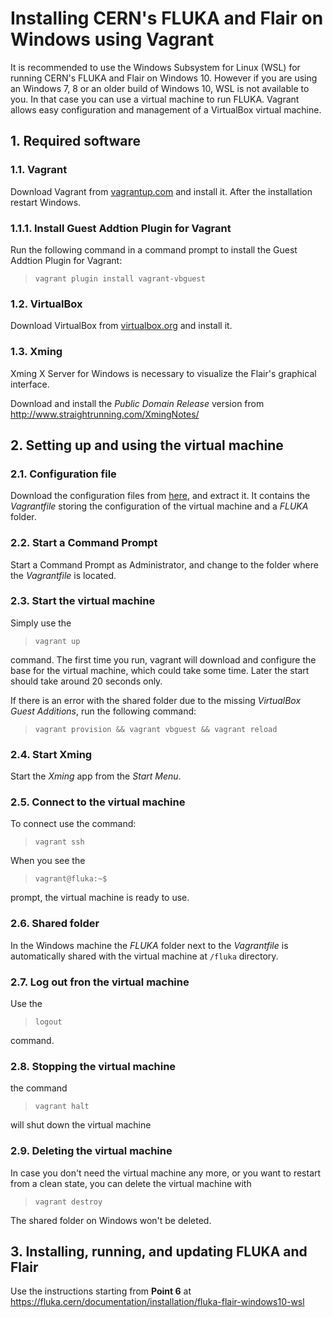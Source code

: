 # Installing CERN's FLUKA and Flair on Windows using Vagrant

It is recommended to use the Windows Subsystem for Linux (WSL) for running CERN's FLUKA and Flair on Windows 10.
However if you are using an Windows 7, 8 or an older build of Windows 10, WSL is not available to you.
In that case you can use a virtual machine to run FLUKA.
Vagrant allows easy configuration and management of a VirtualBox virtual machine.

## 1. Required software

### 1.1. Vagrant

Download Vagrant from [vagrantup.com](https://www.vagrantup.com/) and install it. After the installation restart Windows.

### 1.1.1. Install Guest Addtion Plugin for Vagrant

Run the following command in a command prompt to install the Guest Addtion Plugin for Vagrant:

> `vagrant plugin install vagrant-vbguest`

### 1.2. VirtualBox

Download VirtualBox from [virtualbox.org](https://www.virtualbox.org) and install it.

### 1.3. Xming

Xming X Server for Windows is necessary to visualize the Flair's graphical interface.

Download and install the *Public Domain Release* version from http://www.straightrunning.com/XmingNotes/

## 2. Setting up and using the virtual machine

### 2.1. Configuration file

Download the configuration files from [here](https://github.com/horvathd/cern_fluka_vagrant/archive/master.zip), and extract it.
It contains the *Vagrantfile* storing the configuration of the virtual machine and a *FLUKA* folder.

### 2.2. Start a Command Prompt

Start a Command Prompt as Administrator, and change to the folder where the *Vagrantfile* is located.

### 2.3. Start the virtual machine

Simply use the

> `vagrant up`

command. The first time you run, vagrant will download and configure the base for the virtual machine, which could take some time.
Later the start should take around 20 seconds only.

If there is an error with the shared folder due to the missing *VirtualBox Guest Additions*, run the following command:

> `vagrant provision && vagrant vbguest && vagrant reload`

### 2.4. Start Xming

Start the *Xming* app from the *Start Menu*.

### 2.5. Connect to the virtual machine

To connect use the command:

> `vagrant ssh`

When you see the

> `vagrant@fluka:~$`

prompt, the virtual machine is ready to use.

### 2.6. Shared folder

In the Windows machine the *FLUKA* folder next to the *Vagrantfile* is automatically shared with the virtual machine at `/fluka` directory.

### 2.7. Log out fron the virtual machine

Use the

> `logout`

command.

### 2.8. Stopping the virtual machine

the command

> `vagrant halt`

will shut down the virtual machine

### 2.9. Deleting the virtual machine

In case you don't need the virtual machine any more, or you want to restart from a clean state, you can delete the virtual machine with

> `vagrant destroy`

The shared folder on Windows won't be deleted.

## 3. Installing, running, and updating FLUKA and Flair

Use the instructions starting from **Point 6** at https://fluka.cern/documentation/installation/fluka-flair-windows10-wsl 
